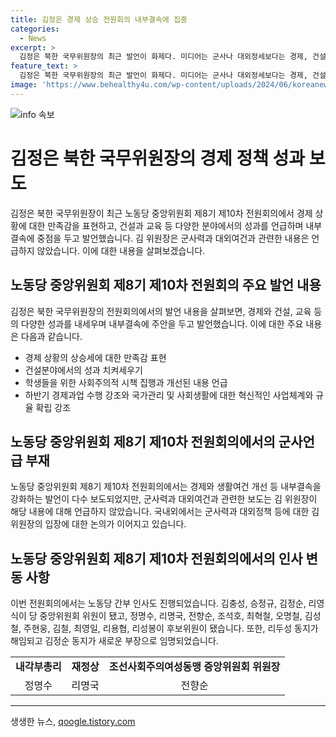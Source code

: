 ```yaml
---
title: 김정은 경제 상승 전원회의 내부결속에 집중
categories:
  - News
excerpt: >
  김정은 북한 국무위원장의 최근 발언이 화제다. 미디어는 군사나 대외정세보다는 경제, 건설, 교육 등 내부결속에 집중했다. 김 위원장은 경제 상황이 상승세라며 만족감을 토로했고, 농사, 건설, 학생들에 대한 성과를 극찬했다. 또한, 내각부총리와 재정상 등의 인사 변경도 이뤄졌다. 이러한 발언은 군사력과 대외여건과 관련한 것보다 내부결속을 강화하는 내용이 돋보인다.
feature_text: >
  김정은 북한 국무위원장의 최근 발언이 화제다. 미디어는 군사나 대외정세보다는 경제, 건설, 교육 등 내부결속에 집중했다. 김 위원장은 경제 상황이 상승세라며 만족감을 토로했고, 농사, 건설, 학생들에 대한 성과를 극찬했다. 또한, 내각부총리와 재정상 등의 인사 변경도 이뤄졌다. 이러한 발언은 군사력과 대외여건과 관련한 것보다 내부결속을 강화하는 내용이 돋보인다.
image: 'https://www.behealthy4u.com/wp-content/uploads/2024/06/koreanews.jpg'
---
```


<p><img src="https://www.behealthy4u.com/wp-content/uploads/2024/06/koreanews.jpg" alt="info 속보" /></p>

<h1 data-ke-size="size26">김정은 북한 국무위원장의 경제 정책 성과 보도</h1>

<p data-ke-size="size16">김정은 북한 국무위원장이 최근 노동당 중앙위원회 제8기 제10차 전원회의에서 경제 상황에 대한 만족감을 표현하고, 건설과 교육 등 다양한 분야에서의 성과를 언급하며 내부결속에 중점을 두고 발언했습니다. 김 위원장은 군사력과 대외여건과 관련한 내용은 언급하지 않았습니다. 이에 대한 내용을 살펴보겠습니다.</p>

<h2 data-ke-size="size24">노동당 중앙위원회 제8기 제10차 전원회의 주요 발언 내용</h2>

<p data-ke-size="size16">김정은 북한 국무위원장의 전원회의에서의 발언 내용을 살펴보면, 경제와 건설, 교육 등의 다양한 성과를 내세우며 내부결속에 주안을 두고 발언했습니다. 이에 대한 주요 내용은 다음과 같습니다.</p>

<ul>
  <li>경제 상황의 상승세에 대한 만족감 표현</li>
  <li>건설분야에서의 성과 치켜세우기</li>
  <li>학생들을 위한 사회주의적 시책 집행과 개선된 내용 언급</li>
  <li>하반기 경제과업 수행 강조와 국가관리 및 사회생활에 대한 혁신적인 사업체계와 규율 확립 강조</li>
</ul>

<h2 data-ke-size="size24">노동당 중앙위원회 제8기 제10차 전원회의에서의 군사언급 부재</h2>

<p data-ke-size="size16">노동당 중앙위원회 제8기 제10차 전원회의에서는 경제와 생활여건 개선 등 내부결속을 강화하는 발언이 다수 보도되었지만, 군사력과 대외여건과 관련한 보도는 김 위원장이 해당 내용에 대해 언급하지 않았습니다. 국내외에서는 군사력과 대외정책 등에 대한 김 위원장의 입장에 대한 논의가 이어지고 있습니다.</p>

<h2 data-ke-size="size24">노동당 중앙위원회 제8기 제10차 전원회의에서의 인사 변동 사항</h2>

<p data-ke-size="size16">이번 전원회의에서는 노동당 간부 인사도 진행되었습니다. 김충성, 승정규, 김정순, 리영식이 당 중앙위원회 위원이 됐고, 정명수, 리명국, 전향순, 조석호, 최혁철, 오명철, 김성철, 주현웅, 김철, 최영일, 리용협, 리성봉이 후보위원이 됐습니다. 또한, 리두성 동지가 해임되고 김정순 동지가 새로운 부장으로 임명되었습니다.</p>

<table>
  <tr>
    <td style="text-align: center; height: 17px;"><b>내각부총리</b></td>
    <td style="text-align: center; height: 17px;"><b>재정상</b></td>
    <td style="text-align: center; height: 17px;"><b>조선사회주의여성동맹 중앙위원회 위원장</b></td>
  </tr>
  <tr>
    <td style="text-align: center; height: 17px;">정명수</td>
    <td style="text-align: center; height: 17px;">리명국</td>
    <td style="text-align: center; height: 17px;">전향순</td>
  </tr>
</table>

<hr>

<p data-ke-size="size16"></p>
생생한 뉴스, <a href="https://qoogle.tistory.com" rel="dofollow">qoogle.tistory.com</a>


